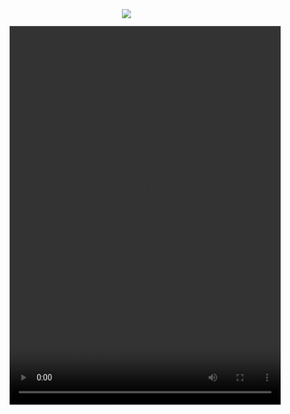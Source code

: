 <meta name="viewport" content="width=device-width, initial-scale=1">
<link rel="stylesheet" href="node_modules/github-markdown-css/github-markdown.css">
<style>
	.markdown-body {
		box-sizing: border-box;
		min-width: 200px;
		max-width: 980px;
		margin: 0 auto;
		padding: 45px;
    background: url(/assets/banner3.jpeg) no-repeat center top;
    background-size:cover;
    background-attachment:fixed;
	}

	@media (max-width: 767px) {
		.markdown-body {
			padding: 15px;
		}
	}

  </style>
<article class="markdown-body">

  <p align="center">
    <img src="https://count.getloli.com/get/@:NKNaN?theme=asoul">
  </p>

  <video width="480" height="670" controls autoplay loop>
  <source src="./assets/happy3.mp4" type="video/mp4">
  </video>
<article>
<!--
<div align="center">
    <span align="left" href="https://github.com/NKNaN"><img src="https://github-readme-stats.vercel.app/api?username=NKNaN&show_icons=true&theme=radical&hide_border=true" alt="NKNaN's github stats">
    </span>
    <span align="right" href="https://github.com/NKNaN"><img src="https://github-readme-stats.vercel.app/api/top-langs?username=NKNaN&hide=R,java,jupyter%20notebook&theme=radical&show_icons=true" alt="NKNaN's github language stats">
    </span>
</div>
<hr>
-->




<!--
**NKNaN/NKNaN** is a ✨ _special_ ✨ repository because its `README.md` (this file) appears on your GitHub profile.

Here are some ideas to get you started:

- 🔭 I’m currently working on ...
- 🌱 I’m currently learning ...
- 👯 I’m looking to collaborate on ...
- 🤔 I’m looking for help with ...
- 💬 Ask me about ...
- 📫 How to reach me: ...
- 😄 Pronouns: ...
- ⚡ Fun fact: ...
-->
